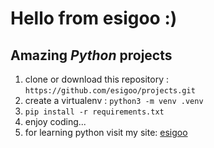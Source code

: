 # Hello from **esigoo** :)
## Amazing *Python* projects 
1. clone or download this repository : `https://github.com/esigoo/projects.git`
2. create a virtualenv : `python3 -m venv .venv`
3. `pip install -r requirements.txt`
4. enjoy coding...
5. for learning python visit my site: [esigoo](https://esigoo.ir)
